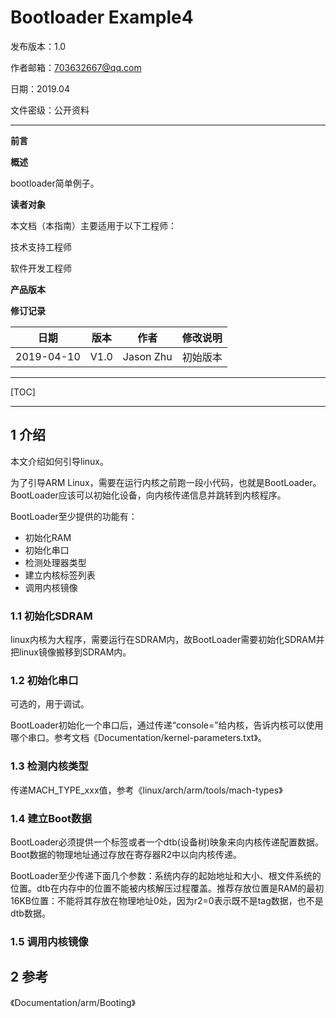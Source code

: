# Bootloader Example4

发布版本：1.0

作者邮箱：703632667@qq.com

日期：2019.04

文件密级：公开资料

------

**前言**

**概述**

bootloader简单例子。

**读者对象**

本文档（本指南）主要适用于以下工程师：

技术支持工程师

软件开发工程师

**产品版本**

**修订记录**

| **日期**   | **版本** | **作者**  | **修改说明** |
| ---------- | -------- | --------- | ------------ |
| 2019-04-10 | V1.0     | Jason Zhu | 初始版本     |

------

[TOC]

------

## 1 介绍

本文介绍如何引导linux。

为了引导ARM Linux，需要在运行内核之前跑一段小代码，也就是BootLoader。BootLoader应该可以初始化设备，向内核传递信息并跳转到内核程序。

BootLoader至少提供的功能有：

- 初始化RAM
- 初始化串口
- 检测处理器类型
- 建立内核标签列表
- 调用内核镜像

### 1.1 初始化SDRAM

linux内核为大程序，需要运行在SDRAM内，故BootLoader需要初始化SDRAM并把linux镜像搬移到SDRAM内。

### 1.2 初始化串口

可选的，用于调试。

BootLoader初始化一个串口后，通过传递“console=”给内核，告诉内核可以使用哪个串口。参考文档《Documentation/kernel-parameters.txt》。

### 1.3 检测内核类型

传递MACH_TYPE_xxx值，参考《linux/arch/arm/tools/mach-types》

### 1.4 建立Boot数据

BootLoader必须提供一个标签或者一个dtb(设备树)映象来向内核传递配置数据。Boot数据的物理地址通过存放在寄存器R2中以向内核传递。

BootLoader至少传递下面几个参数：系统内存的起始地址和大小、根文件系统的位置。dtb在内存中的位置不能被内核解压过程覆盖。推荐存放位置是RAM的最初16KB位置：不能将其存放在物理地址0处，因为r2=0表示既不是tag数据，也不是dtb数据。

### 1.5 调用内核镜像

## 2 参考

《Documentation/arm/Booting》

